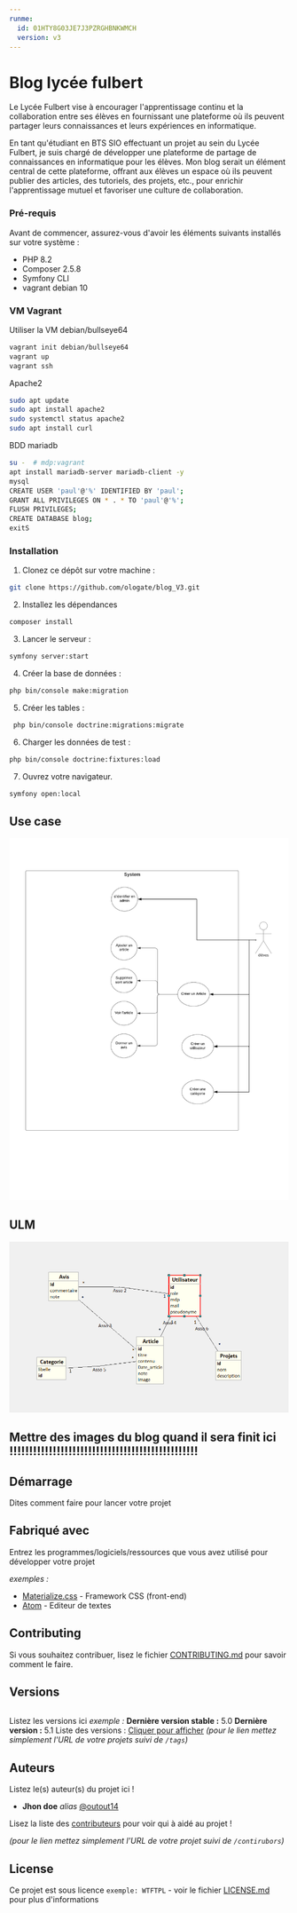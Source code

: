 ```yaml
---
runme:
  id: 01HTY8G03JE7J3PZRGHBNKWMCH
  version: v3
---
```


# Blog lycée fulbert

Le Lycée Fulbert vise à encourager l'apprentissage continu et la collaboration entre ses élèves en fournissant une plateforme où ils peuvent partager leurs connaissances et leurs expériences en informatique.

En tant qu'étudiant en BTS SIO effectuant un projet au sein du Lycée Fulbert, je suis chargé de développer une plateforme de partage de connaissances en informatique pour les élèves. Mon blog serait un élément central de cette plateforme, offrant aux élèves un espace où ils peuvent publier des articles, des tutoriels, des projets, etc., pour enrichir l'apprentissage mutuel et favoriser une culture de collaboration.

### Pré-requis

Avant de commencer, assurez-vous d'avoir les éléments suivants installés sur votre système :

- PHP 8.2
- Composer 2.5.8
- Symfony CLI
- vagrant debian 10

### VM Vagrant

Utiliser la VM debian/bullseye64

```sh {"id":"01HVGX5GF3S9GF940YTRF3K5QX"}
vagrant init debian/bullseye64
vagrant up
vagrant ssh
```

Apache2

```sh {"id":"01HVGXZFP1ZYB3QSP43S3ES331"}
sudo apt update
sudo apt install apache2
sudo systemctl status apache2 
sudo apt install curl
```

BDD mariadb

```sh {"id":"01HVGY1EE64TGFNS2YHXDWJAE0"}
su -  # mdp:vagrant
apt install mariadb-server mariadb-client -y
mysql
CREATE USER 'paul'@'%' IDENTIFIED BY 'paul';
GRANT ALL PRIVILEGES ON * . * TO 'paul'@'%';
FLUSH PRIVILEGES;
CREATE DATABASE blog;
exitS

```

### Installation

1. Clonez ce dépôt sur votre machine :

```sh {"id":"01HTYEME90HE8NQ66Q8BWDZYRX"}
git clone https://github.com/ologate/blog_V3.git
```

2. Installez les dépendances

```sh {"id":"01HTYEP56H82MCPR15WDJQ03JR"}
composer install
```

3. Lancer le serveur :

```sh {"id":"01HTYEQ8J840V101XS8W083PYR"}
symfony server:start
```

4. Créer la base de données :

```sh {"id":"01HTYERYC8NG8DQ79JJJ2G6XD9"}
php bin/console make:migration 
```

5. Créer les tables :

```sh {"id":"01HTYEVHTZHAEYTQ0K9DSC2S7M"}
 php bin/console doctrine:migrations:migrate
```

6. Charger les données de test :

```sh {"id":"01HTYEWBSZFCBCPBYXC0JX11N7"}
php bin/console doctrine:fixtures:load
```

7. Ouvrez votre navigateur.

```sh {"id":"01HTYEWZ1F5MPWNA1A1CC9QV8V"}
symfony open:local
```

## Use case

![Alt text](Use_case.png)

## ULM

![Alt text](UML_blog.png)

## Mettre des images du blog quand il sera finit ici !!!!!!!!!!!!!!!!!!!!!!!!!!!!!!!!!!!!!!!!!!!!!!!!

## Démarrage

Dites comment faire pour lancer votre projet

## Fabriqué avec

Entrez les programmes/logiciels/ressources que vous avez utilisé pour développer votre projet

_exemples :_

* [Materialize.css](http://materializecss.com) - Framework CSS (front-end)
* [Atom](https://atom.io/) - Editeur de textes

## Contributing

Si vous souhaitez contribuer, lisez le fichier [CONTRIBUTING.md](https://example.org) pour savoir comment le faire.

## Versions

```sh {"id":"01HTY8RCQPGEP038WRK04Y1R63"}

```

Listez les versions ici
_exemple :_
__Dernière version stable :__ 5.0
__Dernière version :__ 5.1
Liste des versions : [Cliquer pour afficher](https://github.com/your/project-name/tags)
_(pour le lien mettez simplement l'URL de votre projets suivi de `/tags`)_

## Auteurs

Listez le(s) auteur(s) du projet ici !

* __Jhon doe__ _alias_ [@outout14](https://github.com/outout14)

Lisez la liste des [contributeurs](https://github.com/your/project/contributors) pour voir qui à aidé au projet !

_(pour le lien mettez simplement l'URL de votre projet suivi de `/contirubors`)_

## License

Ce projet est sous licence `exemple: WTFTPL` - voir le fichier [LICENSE.md](LICENSE.md) pour plus d'informations


